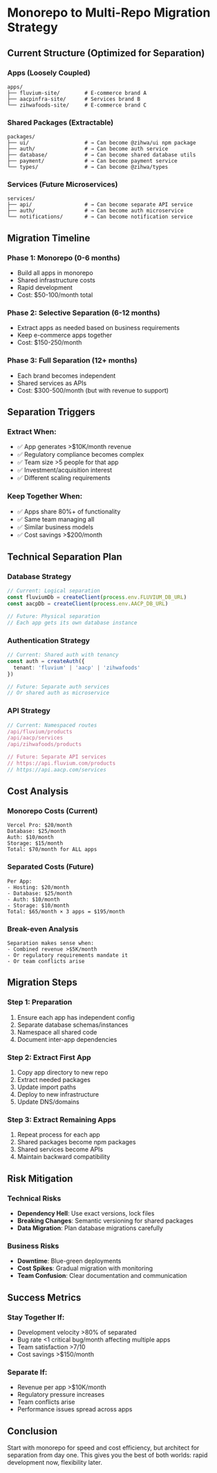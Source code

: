 # Monorepo to Multi-Repo Migration Strategy

## Current Structure (Optimized for Separation)

### Apps (Loosely Coupled)
```
apps/
├── fluvium-site/        # E-commerce brand A
├── aacpinfra-site/      # Services brand B
└── zihwafoods-site/     # E-commerce brand C
```

### Shared Packages (Extractable)
```
packages/
├── ui/                  # → Can become @zihwa/ui npm package
├── auth/                # → Can become auth service
├── database/            # → Can become shared database utils
├── payment/             # → Can become payment service
└── types/               # → Can become @zihwa/types
```

### Services (Future Microservices)
```
services/
├── api/                 # → Can become separate API service
├── auth/                # → Can become auth microservice
└── notifications/       # → Can become notification service
```

## Migration Timeline

### Phase 1: Monorepo (0-6 months)
- Build all apps in monorepo
- Shared infrastructure costs
- Rapid development
- Cost: $50-100/month total

### Phase 2: Selective Separation (6-12 months)
- Extract apps as needed based on business requirements
- Keep e-commerce apps together
- Cost: $150-250/month

### Phase 3: Full Separation (12+ months)
- Each brand becomes independent
- Shared services as APIs
- Cost: $300-500/month (but with revenue to support)

## Separation Triggers

### Extract When:
- ✅ App generates >$10K/month revenue
- ✅ Regulatory compliance becomes complex
- ✅ Team size >5 people for that app
- ✅ Investment/acquisition interest
- ✅ Different scaling requirements

### Keep Together When:
- ✅ Apps share 80%+ of functionality
- ✅ Same team managing all
- ✅ Similar business models
- ✅ Cost savings >$200/month

## Technical Separation Plan

### Database Strategy
```typescript
// Current: Logical separation
const fluviumDb = createClient(process.env.FLUVIUM_DB_URL)
const aacpDb = createClient(process.env.AACP_DB_URL)

// Future: Physical separation
// Each app gets its own database instance
```

### Authentication Strategy
```typescript
// Current: Shared auth with tenancy
const auth = createAuth({
  tenant: 'fluvium' | 'aacp' | 'zihwafoods'
})

// Future: Separate auth services
// Or shared auth as microservice
```

### API Strategy
```typescript
// Current: Namespaced routes
/api/fluvium/products
/api/aacp/services
/api/zihwafoods/products

// Future: Separate API services
// https://api.fluvium.com/products
// https://api.aacp.com/services
```

## Cost Analysis

### Monorepo Costs (Current)
```
Vercel Pro: $20/month
Database: $25/month
Auth: $10/month
Storage: $15/month
Total: $70/month for ALL apps
```

### Separated Costs (Future)
```
Per App:
- Hosting: $20/month
- Database: $25/month
- Auth: $10/month
- Storage: $10/month
Total: $65/month × 3 apps = $195/month
```

### Break-even Analysis
```
Separation makes sense when:
- Combined revenue >$5K/month
- Or regulatory requirements mandate it
- Or team conflicts arise
```

## Migration Steps

### Step 1: Preparation
1. Ensure each app has independent config
2. Separate database schemas/instances
3. Namespace all shared code
4. Document inter-app dependencies

### Step 2: Extract First App
1. Copy app directory to new repo
2. Extract needed packages
3. Update import paths
4. Deploy to new infrastructure
5. Update DNS/domains

### Step 3: Extract Remaining Apps
1. Repeat process for each app
2. Shared packages become npm packages
3. Shared services become APIs
4. Maintain backward compatibility

## Risk Mitigation

### Technical Risks
- **Dependency Hell**: Use exact versions, lock files
- **Breaking Changes**: Semantic versioning for shared packages
- **Data Migration**: Plan database migrations carefully

### Business Risks
- **Downtime**: Blue-green deployments
- **Cost Spikes**: Gradual migration with monitoring
- **Team Confusion**: Clear documentation and communication

## Success Metrics

### Stay Together If:
- Development velocity >80% of separated
- Bug rate <1 critical bug/month affecting multiple apps
- Team satisfaction >7/10
- Cost savings >$150/month

### Separate If:
- Revenue per app >$10K/month
- Regulatory pressure increases
- Team conflicts arise
- Performance issues spread across apps

## Conclusion

Start with monorepo for speed and cost efficiency, but architect for separation from day one. This gives you the best of both worlds: rapid development now, flexibility later.